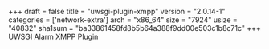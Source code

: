 +++
draft = false
title = "uwsgi-plugin-xmpp"
version = "2.0.14-1"
categories = ['network-extra']
arch = "x86_64"
size = "7924"
usize = "40832"
sha1sum = "ba33861458fd8b5b64a388f9dd00e503c1b8c71c"
+++
UWSGI Alarm XMPP Plugin